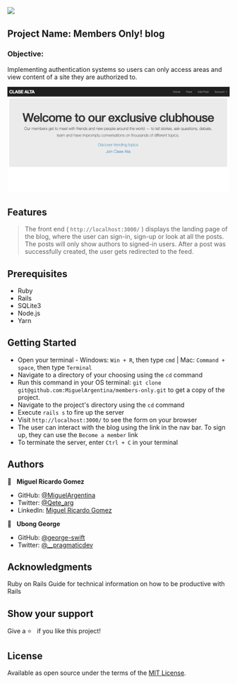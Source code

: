 ![](https://img.shields.io/badge/Microverse-blueviolet)

## Project Name: Members Only! blog

### Objective:
Implementing authentication systems so users can only access areas and view content of a site they are authorized to.

![screenshot](./app/assets/images/screenshot.png)

## Features

> The front end ( `http://localhost:3000/` ) displays the landing page of the blog, where the user can sign-in, sign-up or look at all the posts.
> The posts will only show authors to signed-in users.
> After a post was successfully created, the user gets redirected to the feed.

## Prerequisites
- Ruby
- Rails
- SQLite3
- Node.js
- Yarn

## Getting Started
- Open your terminal - Windows: `Win + R`, then type `cmd` | Mac: `Command + space`, then type `Terminal`
- Navigate to a directory of your choosing using the `cd` command
- Run this command in your OS terminal: `git clone git@github.com:MiguelArgentina/members-only.git` to get a copy of the project.
- Navigate to the project's directory using the `cd` command
- Execute `rails s` to fire up the server
- Visit `http://localhost:3000/` to see the form on your browser
- The user can interact with the blog using the link in the nav bar. To sign up, they can use the `Become a member` link
- To terminate the server, enter `Ctrl + C` in your terminal

## Authors

👤  &nbsp; **Miguel Ricardo Gomez**
- GitHub: [@MiguelArgentina](https://github.com/MiguelArgentina)
- Twitter: [@Qete_arg](https://twitter.com/Qete_arg)
- LinkedIn: [Miguel Ricardo Gomez](https://www.linkedin.com/in/miguelricardogomez/)

👤 &nbsp; **Ubong George**
- GitHub: [@george-swift](https://github.com/george-swift)
- Twitter: [@\_\_pragmaticdev](https://twitter.com/__pragmaticdev)

## Acknowledgments

Ruby on Rails Guide for technical information on how to be productive with Rails

## Show your support

Give a :star:️ &nbsp; if you like this project!

## License

Available as open source under the terms of the [MIT License](https://opensource.org/licenses/MIT).
